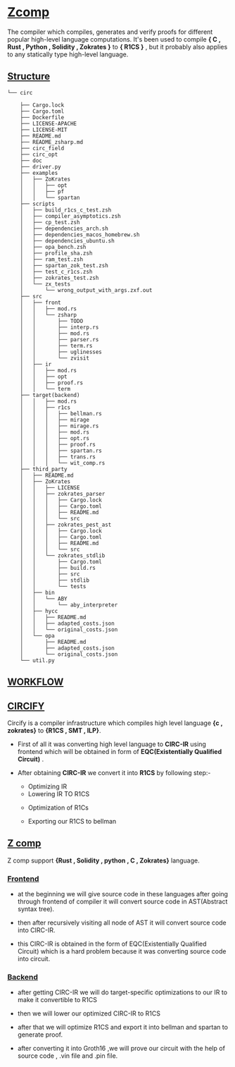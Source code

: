 # **[Zcomp](#Zcomp)**

The compiler which compiles, generates and verify proofs for different popular high-level language computations.
It's been used to compile **{ C , Rust , Python , Solidity , Zokrates }** to **{ R1CS }** , but it probably also applies to any statically type high-level language.


## **[Structure](#structure)**
```
└── circ

    ├── Cargo.lock
    ├── Cargo.toml
    ├── Dockerfile
    ├── LICENSE-APACHE
    ├── LICENSE-MIT
    ├── README.md
    ├── README_zsharp.md
    ├── circ_field
    ├── circ_opt
    ├── doc
    ├── driver.py
    ├── examples
    │   ├── ZoKrates
    │   │   ├── opt
    │   │   ├── pf
    │   │   └── spartan
    ├── scripts
    │   ├── build_r1cs_c_test.zsh
    │   ├── compiler_asymptotics.zsh
    │   ├── cp_test.zsh
    │   ├── dependencies_arch.sh
    │   ├── dependencies_macos_homebrew.sh
    │   ├── dependencies_ubuntu.sh
    │   ├── opa_bench.zsh
    │   ├── profile_sha.zsh
    │   ├── ram_test.zsh
    │   ├── spartan_zok_test.zsh
    │   ├── test_c_r1cs.zsh
    │   ├── zokrates_test.zsh
    │   └── zx_tests 
    │       └── wrong_output_with_args.zxf.out
    ├── src
    │   ├── front
    │   │   ├── mod.rs
    │   │   └── zsharp
    │   │       ├── TODO
    │   │       ├── interp.rs
    │   │       ├── mod.rs
    │   │       ├── parser.rs
    │   │       ├── term.rs
    │   │       ├── uglinesses
    │   │       └── zvisit
    │   ├── ir
    │   │   ├── mod.rs
    │   │   ├── opt
    │   │   ├── proof.rs
    │   │   └── term
    ├── target(backend)
    │   │   ├── mod.rs
    │   │   ├── r1cs
    │   │   │   ├── bellman.rs
    │   │   │   ├── mirage
    │   │   │   ├── mirage.rs
    │   │   │   ├── mod.rs
    │   │   │   ├── opt.rs
    │   │   │   ├── proof.rs
    │   │   │   ├── spartan.rs
    │   │   │   ├── trans.rs
    │   │   │   └── wit_comp.rs  
    ├── third_party
    │   ├── README.md
    │   ├── ZoKrates
    │   │   ├── LICENSE
    │   │   ├── zokrates_parser
    │   │   │   ├── Cargo.lock
    │   │   │   ├── Cargo.toml
    │   │   │   ├── README.md
    │   │   │   └── src
    │   │   ├── zokrates_pest_ast
    │   │   │   ├── Cargo.lock
    │   │   │   ├── Cargo.toml
    │   │   │   ├── README.md
    │   │   │   └── src
    │   │   └── zokrates_stdlib
    │   │       ├── Cargo.toml
    │   │       ├── build.rs
    │   │       ├── src
    │   │       ├── stdlib
    │   │       └── tests
    │   ├── bin
    │   │   └── ABY
    │   │       └── aby_interpreter
    │   ├── hycc
    │   │   ├── README.md
    │   │   ├── adapted_costs.json
    │   │   └── original_costs.json
    │   └── opa
    │       ├── README.md
    │       ├── adapted_costs.json
    │       └── original_costs.json
    └── util.py

```


## **[WORKFLOW](#workflow)**


## **[CIRCIFY](#circify)**

Circify is a compiler infrastructure which compiles high level language **{c , zokrates}** to **{R1CS , SMT , ILP}**.

- First of all it was converting high level language 
to **CIRC-IR**  using frontend which will be obtained in form of **EQC(Existentially Qualified Circuit)** .
* After obtaining **CIRC-IR** we convert it into **R1CS** by following step:-
    
    - Optimizing IR
    * Lowering IR TO R1CS
    + Optimization of R1Cs

    + Exporting our R1CS to bellman

##  **[Z comp](#zcomp)**

Z comp support **{Rust , Solidity , python , C , Zokrates}** language.

### **[Frontend](#frontend)**
 
 - at the beginning we will give source code in these languages after going through frontend of compiler it will convert source code in AST(Abstract syntax tree).
 * then after recursively visiting all node of AST it will convert source code into CIRC-IR.
 + this CIRC-IR is obtained in the form of EQC(Existentially Qualified Circuit) which is a hard problem because it was converting source code into circuit.



### **[Backend](#backend)**

- after getting CIRC-IR we will do target-specific optimizations to our IR to make it convertible to R1CS
* then we will lower our optimized CIRC-IR to R1CS

* after that we will optimize R1CS and export it into bellman and spartan to generate proof.

+  after converting it into Groth16 ,we will prove our circuit with the help of source code , .vin file and .pin file.
 
